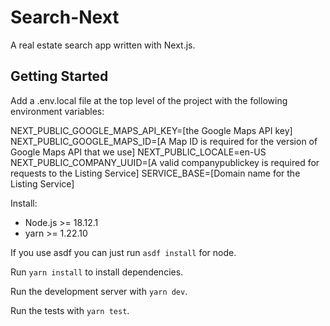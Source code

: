 # Search-Next

A real estate search app written with Next.js.

## Getting Started

Add a .env.local file at the top level of the project with the following environment variables:

NEXT_PUBLIC_GOOGLE_MAPS_API_KEY=[the Google Maps API key]
NEXT_PUBLIC_GOOGLE_MAPS_ID=[A Map ID is required for the version of Google Maps API that we use]
NEXT_PUBLIC_LOCALE=en-US
NEXT_PUBLIC_COMPANY_UUID=[A valid companypublickey is required for requests to the Listing Service]
SERVICE_BASE=[Domain name for the Listing Service]

Install:
* Node.js >= 18.12.1 
* yarn >= 1.22.10

If you use asdf you can just run `asdf install` for node.

Run `yarn install` to install dependencies.

Run the development server with `yarn dev`.

Run the tests with `yarn test`.
